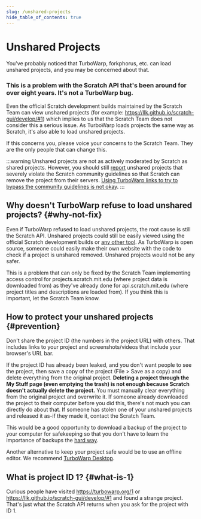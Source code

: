 ```yaml
---
slug: /unshared-projects
hide_table_of_contents: true
---
```


# Unshared Projects

You've probably noticed that TurboWarp, forkphorus, etc. can load unshared projects, and you may be concerned about that.

<!-- Reference for "eight years" is https://github.com/scratchblocks/scratchblocks/issues/1 -->
<h3>This is a problem with the Scratch API that's been around for over eight years. It's not a TurboWarp bug.</h3>

Even the official Scratch development builds maintained by the Scratch Team can view unshared projects (for example: https://llk.github.io/scratch-gui/develop/#1) which implies to us that the Scratch Team does not consider this a serious issue. As TurboWarp loads projects the same way as Scratch, it's also able to load unshared projects.

If this concerns you, please voice your concerns to the Scratch Team. They are the only people that can change this.

:::warning
Unshared projects are not as actively moderated by Scratch as shared projects. However, you should still [report](https://scratch.mit.edu/contact-us/) unshared projects that severely violate the Scratch community guidelines so that Scratch can remove the project from their servers. [Using TurboWarp links to try to bypass the community guidelines is not okay](https://scratch.mit.edu/discuss/topic/540866/?page=3#post-5593893).
:::

## Why doesn't TurboWarp refuse to load unshared projects? {#why-not-fix}

Even if TurboWarp refused to load unshared projects, the root cause is still the Scratch API. Unshared projects could still be easily viewed using the official Scratch development builds or [any other tool](https://www.google.com/search?hl=en&q=unshared%20project%20viewer%20scratch). As TurboWarp is open source, someone could easily make their own website with the code to check if a project is unshared removed. Unshared projects would not be any safer.

This is a problem that can only be fixed by the Scratch Team implementing access control for projects.scratch.mit.edu (where project data is downloaded from) as they've already done for api.scratch.mit.edu (where project titles and descriptions are loaded from). If you think this is important, let the Scratch Team know.

## How to protect your unshared projects {#prevention}

Don't share the project ID (the numbers in the project URL) with others. That includes links to your project and screenshots/videos that include your browser's URL bar.

If the project ID has already been leaked, and you don't want people to see the project, then save a copy of the project (File > Save as a copy) and delete everything from the original project. **Deleting a project through the My Stuff page (even emptying the trash) is not enough because Scratch doesn't actually delete the project.** You must manually clear everything from the original project and overwrite it. If someone already downloaded the project to their computer before you did this, there's not much you can directly do about that. If someone has stolen one of your unshared projects and released it as-if they made it, contact the Scratch Team.

This would be a good opportunity to download a backup of the project to your computer for safekeeping so that you don't have to learn the importance of backups the [hard way](https://ocular.jeffalo.net/search?q=project%20disappeared&sort=relevance).

Another alternative to keep your project safe would be to use an offline editor. We recommend [TurboWarp Desktop](https://desktop.turbowarp.org/).

## What is project ID 1? {#what-is-1}

Curious people have visited https://turbowarp.org/1 or https://llk.github.io/scratch-gui/develop/#1 and found a strange project. That's just what the Scratch API returns when you ask for the project with ID 1.
